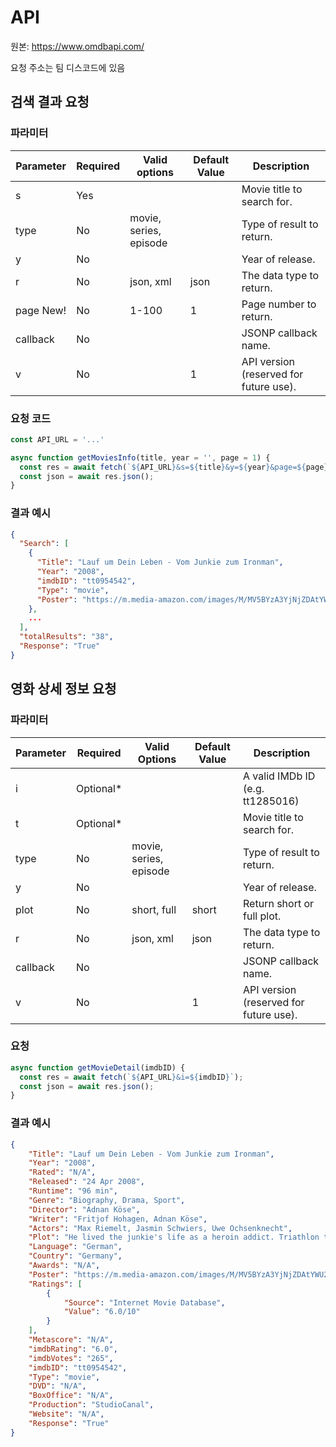 # API

원본: https://www.omdbapi.com/

요청 주소는 팀 디스코드에 있음

## 검색 결과 요청

### 파라미터

Parameter | Required | Valid options | Default Value | Description
-- | -- | -- | -- | --
s | Yes |   | <empty> | Movie title to search for.
type | No | movie, series, episode | <empty> | Type of result to return.
y | No |   | <empty> | Year of release.
r | No | json, xml | json | The data type to return.
page New! | No | 1-100 | 1 | Page number to return.
callback | No |   | <empty> | JSONP callback name.
v | No |   | 1 | API version (reserved for future use).

### 요청 코드

```js
const API_URL = '...'  

async function getMoviesInfo(title, year = '', page = 1) {
  const res = await fetch(`${API_URL}&s=${title}&y=${year}&page=${page}`);
  const json = await res.json();
}
```
### 결과 예시

```json
{
  "Search": [ 
    {
      "Title": "Lauf um Dein Leben - Vom Junkie zum Ironman",
      "Year": "2008",
      "imdbID": "tt0954542",
      "Type": "movie",
      "Poster": "https://m.media-amazon.com/images/M/MV5BYzA3YjNjZDAtYWU2MC00YmIyLTkzMjEtOGE5YmIyZmYxODIzXkEyXkFqcGc@._V1_SX300.jpg"
    },
    ...
  ],
  "totalResults": "38",
  "Response": "True"
}
```

## 영화 상세 정보 요청

### 파라미터

Parameter | Required | Valid Options | Default Value | Description
-- | -- | -- | -- | --
i | Optional* |   | <empty> | A valid IMDb ID (e.g. tt1285016)
t | Optional* |   | <empty> | Movie title to search for.
type | No | movie, series, episode | <empty> | Type of result to return.
y | No |   | <empty> | Year of release.
plot | No | short, full | short | Return short or full plot.
r | No | json, xml | json | The data type to return.
callback | No |   | <empty> | JSONP callback name.
v | No |   | 1 | API version (reserved for future use).


### 요청

```js
async function getMovieDetail(imdbID) {
  const res = await fetch(`${API_URL}&i=${imdbID}`);
  const json = await res.json();
}
```

### 결과 예시

```json
{
    "Title": "Lauf um Dein Leben - Vom Junkie zum Ironman",
    "Year": "2008",
    "Rated": "N/A",
    "Released": "24 Apr 2008",
    "Runtime": "96 min",
    "Genre": "Biography, Drama, Sport",
    "Director": "Adnan Köse",
    "Writer": "Fritjof Hohagen, Adnan Köse",
    "Actors": "Max Riemelt, Jasmin Schwiers, Uwe Ochsenknecht",
    "Plot": "He lived the junkie's life as a heroin addict. Triathlon transformed him. Biopic of the record breaking Ironman Andreas Niedrig.",
    "Language": "German",
    "Country": "Germany",
    "Awards": "N/A",
    "Poster": "https://m.media-amazon.com/images/M/MV5BYzA3YjNjZDAtYWU2MC00YmIyLTkzMjEtOGE5YmIyZmYxODIzXkEyXkFqcGc@._V1_SX300.jpg",
    "Ratings": [
        {
            "Source": "Internet Movie Database",
            "Value": "6.0/10"
        }
    ],
    "Metascore": "N/A",
    "imdbRating": "6.0",
    "imdbVotes": "265",
    "imdbID": "tt0954542",
    "Type": "movie",
    "DVD": "N/A",
    "BoxOffice": "N/A",
    "Production": "StudioCanal",
    "Website": "N/A",
    "Response": "True"
}
```